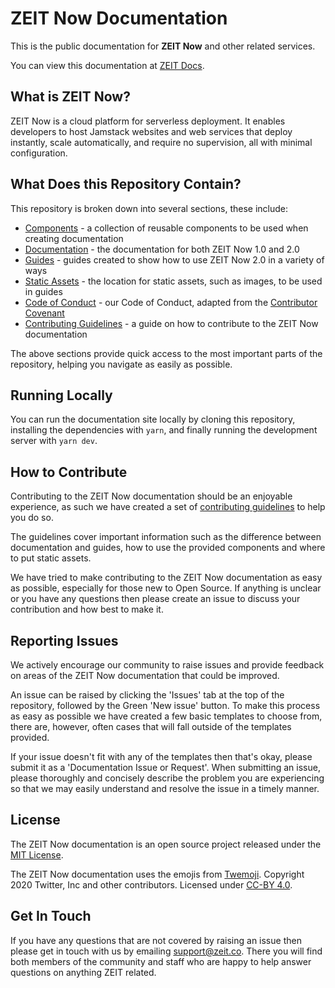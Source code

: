 # ZEIT Now Documentation

This is the public documentation for **ZEIT Now** and other related services.

You can view this documentation at [ZEIT Docs](https://zeit.co/docs).

## What is ZEIT Now?

ZEIT Now is a cloud platform for serverless deployment. It enables developers to host Jamstack websites and web services that deploy instantly, scale automatically, and require no supervision, all with minimal configuration.

## What Does this Repository Contain?

This repository is broken down into several sections, these include:

- [Components](https://github.com/zeit/docs/tree/master/components) - a collection of reusable components to be used when creating documentation
- [Documentation](https://github.com/zeit/docs/tree/master/pages/docs) - the documentation for both ZEIT Now 1.0 and 2.0
- [Guides](https://github.com/zeit/docs/tree/master/pages/guides) - guides created to show how to use ZEIT Now 2.0 in a variety of ways
- [Static Assets](https://github.com/zeit/docs/tree/master/public/static/guides) - the location for static assets, such as images, to be used in guides
- [Code of Conduct](https://github.com/zeit/docs/blob/master/CODE_OF_CONDUCT.md) - our Code of Conduct, adapted from the [Contributor Covenant](http://contributor-covenant.org)
- [Contributing Guidelines](https://github.com/zeit/docs/blob/master/CONTRIBUTING.md) - a guide on how to contribute to the ZEIT Now documentation

The above sections provide quick access to the most important parts of the repository, helping you navigate as easily as possible.

## Running Locally

You can run the documentation site locally by cloning this repository, installing the dependencies with `yarn`, and finally running the development server with `yarn dev`.

## How to Contribute

Contributing to the ZEIT Now documentation should be an enjoyable experience, as such we have created a set of [contributing guidelines](https://github.com/zeit/docs/blob/master/CONTRIBUTING.md) to help you do so.

The guidelines cover important information such as the difference between documentation and guides, how to use the provided components and where to put static assets.

We have tried to make contributing to the ZEIT Now documentation as easy as possible, especially for those new to Open Source. If anything is unclear or you have any questions then please create an issue to discuss your contribution and how best to make it.

## Reporting Issues

We actively encourage our community to raise issues and provide feedback on areas of the ZEIT Now documentation that could be improved.

An issue can be raised by clicking the 'Issues' tab at the top of the repository, followed by the Green 'New issue' button. To make this process as easy as possible we have created a few basic templates to choose from, there are, however, often cases that will fall outside of the templates provided.

If your issue doesn't fit with any of the templates then that's okay, please submit it as a 'Documentation Issue or Request'. When submitting an issue, please thoroughly and concisely describe the problem you are experiencing so that we may easily understand and resolve the issue in a timely manner.

## License

The ZEIT Now documentation is an open source project released under the [MIT License](https://github.com/zeit/docs/blob/master/LICENSE.md).

The ZEIT Now documentation uses the emojis from [Twemoji](https://twemoji.twitter.com). Copyright 2020 Twitter, Inc and other contributors. Licensed under [CC-BY 4.0](https://creativecommons.org/licenses/by/4.0).

## Get In Touch

If you have any questions that are not covered by raising an issue then please get in touch with us by emailing support@zeit.co. There you will find both members of the community and staff who are happy to help answer questions on anything ZEIT related.
